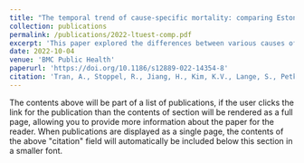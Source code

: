 ```yaml
---
title: "The temporal trend of cause-specific mortality: comparing Estonia and Lithuania, 2001 – 2019"
collection: publications
permalink: /publications/2022-ltuest-comp.pdf
excerpt: 'This paper explored the differences between various causes of death between Lithuania and Estonia. Two large datasets were merged and organized by specific causes of death. A breakdown of all-cause mortality as a function of each cause was analyzed.'
date: 2022-10-04
venue: 'BMC Public Health'
paperurl: 'https://doi.org/10.1186/s12889-022-14354-8'
citation: 'Tran, A., Stoppel, R., Jiang, H., Kim, K.V., Lange, S., Petkevičienė, J., Radišauskas, R., Štelemėkas, M., Telksnys, T., Zafar, A. & Rehm, J. (2022) The temporal trend of cause-specific mortality: comparing Estonia and Lithuania, 2001–2019. BMC Public Health, 22(1), 1984.'
---
```


The contents above will be part of a list of publications, if the user clicks the link for the publication than the contents of section will be rendered as a full page, allowing you to provide more information about the paper for the reader. When publications are displayed as a single page, the contents of the above "citation" field will automatically be included below this section in a smaller font.
